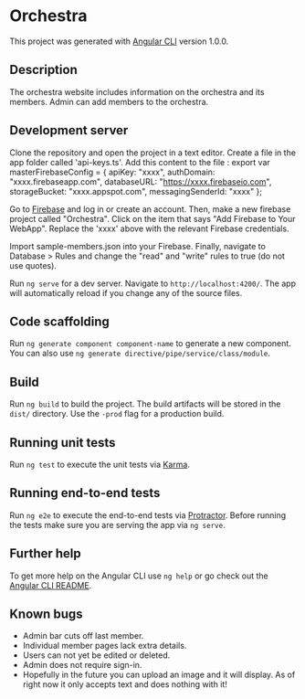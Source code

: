 # Orchestra

This project was generated with [Angular CLI](https://github.com/angular/angular-cli) version 1.0.0.

## Description

The orchestra website includes information on the orchestra and its members. Admin can add members to the orchestra.

## Development server

Clone the repository and open the project in a text editor. Create a file in the app folder called 'api-keys.ts'. Add this content to the file :
export var masterFirebaseConfig = {
    apiKey: "xxxx",
    authDomain: "xxxx.firebaseapp.com",
    databaseURL: "https://xxxx.firebaseio.com",
    storageBucket: "xxxx.appspot.com",
    messagingSenderId: "xxxx"
  };

Go to [Firebase](https://firebase.google.com/) and log in or create an account. Then, make a new firebase project called "Orchestra". Click on the item that says "Add Firebase to Your WebApp". Replace the 'xxxx' above with the relevant Firebase credentials.

Import sample-members.json into your Firebase. Finally, navigate to Database > Rules and change the "read" and "write" rules to true (do not use quotes).

Run `ng serve` for a dev server. Navigate to `http://localhost:4200/`. The app will automatically reload if you change any of the source files.

## Code scaffolding

Run `ng generate component component-name` to generate a new component. You can also use `ng generate directive/pipe/service/class/module`.

## Build

Run `ng build` to build the project. The build artifacts will be stored in the `dist/` directory. Use the `-prod` flag for a production build.

## Running unit tests

Run `ng test` to execute the unit tests via [Karma](https://karma-runner.github.io).

## Running end-to-end tests

Run `ng e2e` to execute the end-to-end tests via [Protractor](http://www.protractortest.org/).
Before running the tests make sure you are serving the app via `ng serve`.

## Further help

To get more help on the Angular CLI use `ng help` or go check out the [Angular CLI README](https://github.com/angular/angular-cli/blob/master/README.md).

## Known bugs

* Admin bar cuts off last member.
* Individual member pages lack extra details.
* Users can not yet be edited or deleted.
* Admin does not require sign-in.
* Hopefully in the future you can upload an image and it will display. As of right now it only accepts text and does nothing with it!
